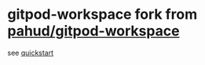 # gitpod-workspace fork from [pahud/gitpod-workspace](https://github.com/pahud/gitpod-workspace)
see  [quickstart](./quickstart)